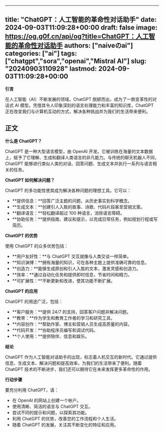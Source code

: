 
---
title: "ChatGPT：人工智能的革命性对话助手"
date: 2024-09-03T11:09:28+00:00
draft: false
image: https://og.g0f.cn/api/og?title=ChatGPT：人工智能的革命性对话助手
authors: ["naiveのai"]
categories: ["ai"]
tags: ["chatgpt","sora","openai","Mistral AI"]
slug: "20240903110928"
lastmod: 2024-09-03T11:09:28+00:00
---
**引言**

在人工智能（AI）不断发展的领域，ChatGPT 脱颖而出，成为了一款变革性的对话式 AI 模型。凭借其令人印象深刻的语言处理能力和丰富的知识库，ChatGPT 正在改变我们与计算机互动的方式，解决各种挑战并为我们的生活带来便利。

## 正文

**什么是 ChatGPT？**

ChatGPT 是一种大型语言模型，由 OpenAI 开发。它被训练在海量的文本数据上，赋予了它理解、生成和翻译人类语言的非凡能力。与传统的聊天机器人不同，ChatGPT 能够进行类似人类的对话、回答问题、生成文本并执行一系列与语言相关的任务。

**ChatGPT 如何解决问题？**

ChatGPT 的多功能性使其成为解决各种问题的理想工具。它可以：

* **提供信息：**回答广泛主题的问题，从历史事实到科学概念。
* **生成文本：**创建引人入胜的故事、诗歌、代码片段甚至营销文案。
* **翻译语言：**轻松翻译超过 100 种语言，消除语言障碍。
* **协助任务：**提供指南、建议和提示，以完成日常任务，例如规划行程或写简历。

**ChatGPT 的优势**

使用 ChatGPT 的众多优势包括：

* **用户友好性：**与 ChatGPT 交互就像与人类交谈一样简单。
* **知识渊博：**拥有海量的知识，可在各种主题上提供准确可靠的信息。
* **创造力：**能够生成原创和引人入胜的文本，激发灵感和创造力。
* **效率：**通过自动化任务和提供即时信息，节省时间和精力。
* **可扩展性：**不断更新和改进，使其功能不断扩展。

**ChatGPT 的应用**

ChatGPT 的用途广泛，包括：

* **客户服务：**提供 24/7 的支持，回答客户问题并解决问题。
* **教育：**作为学生和教育工作者的学习和研究工具。
* **内容创作：**帮助作家、博主和营销人员生成高质量的内容。
* **代码开发：**协助程序员编写和调试代码。
* **个人使用：**提供陪伴、信息和娱乐。

**结论**

ChatGPT 作为人工智能对话助手的出现，标志着人机交互的新时代。它通过提供信息、生成文本、解决问题和提高效率，为我们的生活带来了便利。随着 ChatGPT 技术的不断进步，我们还可以期待它在未来发挥更多革命性的作用。

**行动步骤**

要充分利用 ChatGPT，请：

* 在 OpenAI 的网站上创建一个帐户。
* 使用清晰、简洁的语言与 ChatGPT 交互。
* 尝试不同的提示和问题，以探索其功能。
* 利用 ChatGPT 的优势，改善您的工作流程和个人生活。
* 随着 ChatGPT 的发展，关注其不断变化的特征和应用。